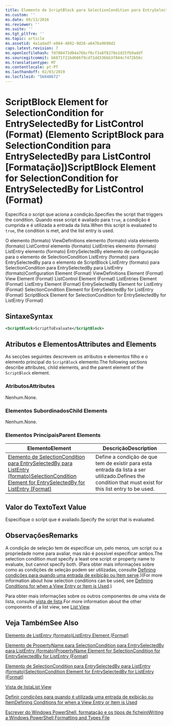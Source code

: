 ```yaml
---
title: Elemento de ScriptBlock para SelectionCondition para EntrySelectedBy para ListControl (formato) | Documentos da Microsoft
ms.custom: ''
ms.date: 09/13/2016
ms.reviewer: ''
ms.suite: ''
ms.tgt_pltfrm: ''
ms.topic: article
ms.assetid: 4a1adad7-e864-4892-9d26-a6476a9698d2
caps.latest.revision: 7
ms.openlocfilehash: fd708473d04a76bcf6cf3a8f8278e1d15fb9addf
ms.sourcegitcommit: b6871f21bd666f9cd71dd336bb3f844cf472b56c
ms.translationtype: MT
ms.contentlocale: pt-PT
ms.lasthandoff: 02/03/2019
ms.locfileid: "56848672"
---
```

# <a name="scriptblock-element-for-selectioncondition-for-entryselectedby-for-listcontrol-format"></a><span data-ttu-id="c3e10-102">ScriptBlock Element for SelectionCondition for EntrySelectedBy for ListControl (Format) (Elemento ScriptBlock para SelectionCondition para EntrySelectedBy para ListControl [Formatação])</span><span class="sxs-lookup"><span data-stu-id="c3e10-102">ScriptBlock Element for SelectionCondition for EntrySelectedBy for ListControl (Format)</span></span>

<span data-ttu-id="c3e10-103">Especifica o script que aciona a condição.</span><span class="sxs-lookup"><span data-stu-id="c3e10-103">Specifies the script that triggers the condition.</span></span> <span data-ttu-id="c3e10-104">Quando esse script é avaliado para `true`, a condição é cumprida e é utilizada a entrada da lista.</span><span class="sxs-lookup"><span data-stu-id="c3e10-104">When this script is evaluated to `true`, the condition is met, and the list entry is used.</span></span>

<span data-ttu-id="c3e10-105">O elemento (formato) ViewDefinitions elemento (formato) vista elemento (formato) ListControl elemento (formato) ListEntries elemento (formato) ListEntry elemento (formato) EntrySelectedBy elemento de configuração para o elemento de SelectionCondition ListEntry (formato) para EntrySelectedBy para o elemento de ScriptBlock ListEntry (formato) para SelectionCondition para EntrySelectedBy para ListEntry (formato)</span><span class="sxs-lookup"><span data-stu-id="c3e10-105">Configuration Element (Format) ViewDefinitions Element (Format) View Element (Format) ListControl Element (Format) ListEntries Element (Format) ListEntry Element (Format) EntrySelectedBy Element for ListEntry (Format) SelectionCondition Element for EntrySelectedBy for ListEntry (Format) ScriptBlock Element for SelectionCondition for EntrySelectedBy for ListEntry (Format)</span></span>

## <a name="syntax"></a><span data-ttu-id="c3e10-106">Sintaxe</span><span class="sxs-lookup"><span data-stu-id="c3e10-106">Syntax</span></span>

```xml
<ScriptBlock>ScriptToEvaluate</ScriptBlock>
```

## <a name="attributes-and-elements"></a><span data-ttu-id="c3e10-107">Atributos e Elementos</span><span class="sxs-lookup"><span data-stu-id="c3e10-107">Attributes and Elements</span></span>

<span data-ttu-id="c3e10-108">As secções seguintes descrevem os atributos e elementos filho e o elemento principal do `ScriptBlock` elemento.</span><span class="sxs-lookup"><span data-stu-id="c3e10-108">The following sections describe attributes, child elements, and the parent element of the `ScriptBlock` element.</span></span>

### <a name="attributes"></a><span data-ttu-id="c3e10-109">Atributos</span><span class="sxs-lookup"><span data-stu-id="c3e10-109">Attributes</span></span>

<span data-ttu-id="c3e10-110">Nenhum.</span><span class="sxs-lookup"><span data-stu-id="c3e10-110">None.</span></span>

### <a name="child-elements"></a><span data-ttu-id="c3e10-111">Elementos Subordinados</span><span class="sxs-lookup"><span data-stu-id="c3e10-111">Child Elements</span></span>

<span data-ttu-id="c3e10-112">Nenhum.</span><span class="sxs-lookup"><span data-stu-id="c3e10-112">None.</span></span>

### <a name="parent-elements"></a><span data-ttu-id="c3e10-113">Elementos Principais</span><span class="sxs-lookup"><span data-stu-id="c3e10-113">Parent Elements</span></span>

|<span data-ttu-id="c3e10-114">Elemento</span><span class="sxs-lookup"><span data-stu-id="c3e10-114">Element</span></span>|<span data-ttu-id="c3e10-115">Descrição</span><span class="sxs-lookup"><span data-stu-id="c3e10-115">Description</span></span>|
|-------------|-----------------|
|[<span data-ttu-id="c3e10-116">Elemento de SelectionCondition para EntrySelectedBy para ListEntry (formato)</span><span class="sxs-lookup"><span data-stu-id="c3e10-116">SelectionCondition Element for EntrySelectedBy for ListEntry (Format)</span></span>](./selectioncondition-element-for-entryselectedby-for-listcontrol-format.md)|<span data-ttu-id="c3e10-117">Define a condição de que tem de existir para esta entrada da lista a ser utilizado.</span><span class="sxs-lookup"><span data-stu-id="c3e10-117">Defines the condition that must exist for this list entry to be used.</span></span>|

## <a name="text-value"></a><span data-ttu-id="c3e10-118">Valor do Texto</span><span class="sxs-lookup"><span data-stu-id="c3e10-118">Text Value</span></span>

<span data-ttu-id="c3e10-119">Especifique o script que é avaliado.</span><span class="sxs-lookup"><span data-stu-id="c3e10-119">Specify the script that is evaluated.</span></span>

## <a name="remarks"></a><span data-ttu-id="c3e10-120">Observações</span><span class="sxs-lookup"><span data-stu-id="c3e10-120">Remarks</span></span>

<span data-ttu-id="c3e10-121">A condição de seleção tem de especificar um, pelo menos, um script ou a propriedade nome para avaliar, mas não é possível especificar ambos.</span><span class="sxs-lookup"><span data-stu-id="c3e10-121">The selection condition must specify a least one script or property name to evaluate, but cannot specify both.</span></span> <span data-ttu-id="c3e10-122">(Para obter mais informações sobre como as condições de seleção podem ser utilizadas, consulte [Defining condições para quando uma entrada de exibição ou Item serve](./defining-conditions-for-displaying-data.md).)</span><span class="sxs-lookup"><span data-stu-id="c3e10-122">(For more information about how selection conditions can be used, see [Defining Conditions for when a View Entry or Item is Used](./defining-conditions-for-displaying-data.md).)</span></span>

<span data-ttu-id="c3e10-123">Para obter mais informações sobre os outros componentes de uma vista de lista, consulte [vista de lista](./creating-a-list-view.md).</span><span class="sxs-lookup"><span data-stu-id="c3e10-123">For more information about the other components of a list view, see [List View](./creating-a-list-view.md).</span></span>

## <a name="see-also"></a><span data-ttu-id="c3e10-124">Veja Também</span><span class="sxs-lookup"><span data-stu-id="c3e10-124">See Also</span></span>

[<span data-ttu-id="c3e10-125">Elemento de ListEntry (formato)</span><span class="sxs-lookup"><span data-stu-id="c3e10-125">ListEntry Element (Format)</span></span>](./listentry-element-for-listcontrol-format.md)

[<span data-ttu-id="c3e10-126">Elemento de PropertyName para SelectionCondition para EmtrySelectedBy para ListEntry (formato)</span><span class="sxs-lookup"><span data-stu-id="c3e10-126">PropertyName Element for SelectionCondition for EmtrySelectedBy for ListEntry (Format)</span></span>](./propertyname-element-for-selectioncondition-for-entryselectedby-for-listcontrol-format.md)

[<span data-ttu-id="c3e10-127">Elemento de SelectionCondition para EntrySelectedBy para ListEntry (formato)</span><span class="sxs-lookup"><span data-stu-id="c3e10-127">SelectionCondition Element for EntrySelectedBy for ListEntry (Format)</span></span>](./selectioncondition-element-for-entryselectedby-for-listcontrol-format.md)

[<span data-ttu-id="c3e10-128">Vista de lista</span><span class="sxs-lookup"><span data-stu-id="c3e10-128">List View</span></span>](./creating-a-list-view.md)

[<span data-ttu-id="c3e10-129">Definir condições para quando é utilizada uma entrada de exibição ou Item</span><span class="sxs-lookup"><span data-stu-id="c3e10-129">Defining Conditions for when a View Entry or Item is Used</span></span>](./defining-conditions-for-displaying-data.md)

[<span data-ttu-id="c3e10-130">Escrever do Windows PowerShell, formatação e os tipos de ficheiro</span><span class="sxs-lookup"><span data-stu-id="c3e10-130">Writing a Windows PowerShell Formatting and Types File</span></span>](./writing-a-powershell-formatting-file.md)

